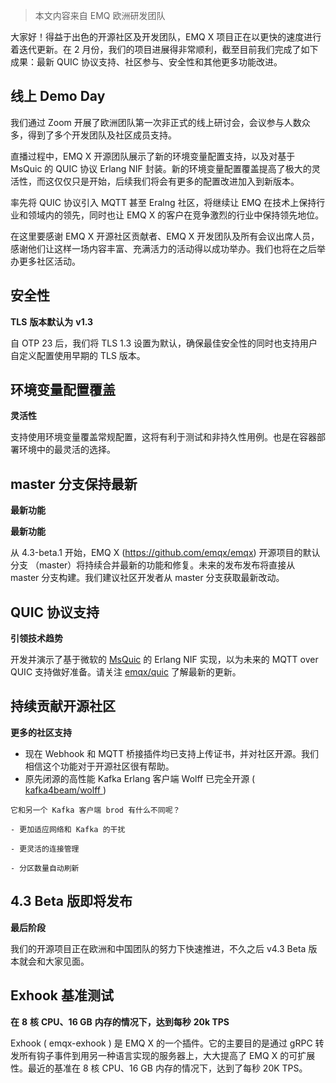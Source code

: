 


> 本文内容来自 EMQ 欧洲研发团队



大家好！得益于出色的开源社区及开发团队，EMQ X 项目正在以更快的速度进行着迭代更新。在 2 月份，我们的项目进展得非常顺利，截至目前我们完成了如下成果：最新 QUIC 协议支持、社区参与、安全性和其他更多功能改进。 

## 线上 Demo Day

我们通过 Zoom 开展了欧洲团队第一次非正式的线上研讨会，会议参与人数众多，得到了多个开发团队及社区成员支持。

直播过程中，EMQ X 开源团队展示了新的环境变量配置支持，以及对基于 MsQuic 的 QUIC 协议 Erlang NIF 封装。新的环境变量配置覆盖提高了极大的灵活性，而这仅仅只是开始，后续我们将会有更多的配置改进加入到新版本。

率先将 QUIC 协议引入 MQTT 甚至 Eralng 社区，将继续让 EMQ 在技术上保持行业和领域内的领先，同时也让 EMQ X 的客户在竞争激烈的行业中保持领先地位。

在这里要感谢 EMQ X 开源社区贡献者、EMQ X 开发团队及所有会议出席人员，感谢他们让这样一场内容丰富、充满活力的活动得以成功举办。我们也将在之后举办更多社区活动。



## 安全性

**TLS** **版本默认为** **v1.3**

自 OTP 23 后，我们将 TLS 1.3 设置为默认，确保最佳安全性的同时也支持用户自定义配置使用早期的 TLS 版本。



## 环境变量配置覆盖

**灵活性**

支持使用环境变量覆盖常规配置，这将有利于测试和非持久性用例。也是在容器部署环境中的最灵活的选择。



## master 分支保持最新

**最新功能**

**最新功能**

从 4.3-beta.1 开始，EMQ X (https://github.com/emqx/emqx) 开源项目的默认分支 （master）将持续合并最新的功能和修复。未来的发布发布将直接从 master 分支构建。我们建议社区开发者从 master 分支获取最新改动。



## QUIC 协议支持

**引领技术趋势**

开发并演示了基于微软的 [MsQuic](https://github.com/microsoft/msquic) 的 Erlang NIF 实现，以为未来的 MQTT over QUIC 支持做好准备。请关注 [emqx/quic](https://github.com/emqx/quic) 了解最新的更新。



## 持续贡献开源社区

**更多的社区支持**

  - 现在 Webhook 和 MQTT 桥接插件均已支持上传证书，并对社区开源。我们相信这个功能对于开源社区很有帮助。
  - 原先闭源的高性能 Kafka Erlang 客户端 Wolff 已完全开源 ( [kafka4beam/wolff ](https://github.com/kafka4beam/wolff))

```
它和另一个 Kafka 客户端 brod 有什么不同呢？

- 更加适应网络和 Kafka 的干扰

- 更灵活的连接管理

- 分区数量自动刷新
```



## 4.3 Beta 版即将发布

**最后阶段**

我们的开源项目正在欧洲和中国团队的努力下快速推进，不久之后 v4.3 Beta 版本就会和大家见面。



## Exhook 基准测试

**在** **8** **核** **CPU、16 GB** **内存的情况下，达到每秒** **20k TPS**

Exhook ( emqx-exhook ) 是 EMQ X 的一个插件。它的主要目的是通过 gRPC 转发所有钩子事件到用另一种语言实现的服务器上，大大提高了 EMQ X 的可扩展性。最近的基准在 8 核 CPU、16 GB 内存的情况下，达到了每秒 20K TPS。

 

